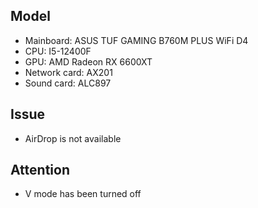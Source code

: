 ## Model
- Mainboard: ASUS TUF GAMING B760M PLUS WiFi D4
- CPU: I5-12400F
- GPU: AMD Radeon RX 6600XT
- Network card: AX201
- Sound card: ALC897

## Issue
- AirDrop is not available

## Attention
- V mode has been turned off
